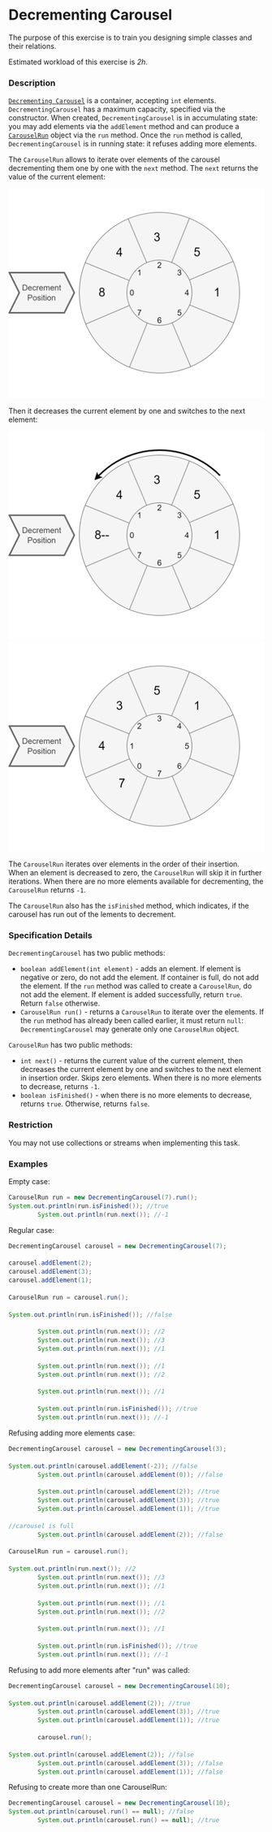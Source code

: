 # Decrementing Carousel

The purpose of this exercise is to train you designing simple classes and their relations.

Estimated workload of this exercise is _2h_.

### Description

[`Decrementing Carousel`](src/main/java/com/epam/rd/autotasks/DecrementingCarousel.java) is a container, accepting `int` elements.
`DecrementingCarousel` has a maximum capacity, specified via the constructor.
When created, `DecrementingCarousel` is in accumulating state: you may add elements via the `addElement` method and can produce a [`CarouselRun`](src/main/java/com/epam/rd/autotasks/CarouselRun.java) object via the `run` method.
Once the `run` method is called, `DecrementingCarousel` is in running state: it refuses adding more elements.

The `CarouselRun` allows to iterate over elements of the carousel decrementing them one by one with the `next` method.
The `next` returns the value of the current element:

![](dc-step1.png)

Then it decreases the current element by one and switches to the next element:

![](dc-step2.png)
![](dc-step3.png)

The `CarouselRun` iterates over elements in the order of their insertion.  
When an element is decreased to zero, the `CarouselRun` will skip it in further iterations.
When there are no more elements available for decrementing, the `CarouselRun` returns `-1`.

The `CarouselRun` also has the `isFinished` method, which indicates, if the carousel has run out of the lements to decrement.

### Specification Details
`DecrementingCarousel` has two public methods:
- `boolean addElement(int element)` - adds an element.
  If element is negative or zero, do not add the element.
  If container is full, do not add the element.
  If the `run` method was called to create a `CarouselRun`, do not add the element.
  If element is added successfully, return `true`. Return `false` otherwise.
- `CarouselRun run()` - returns a `CarouselRun` to iterate over the elements.
  If the `run` method has already been called earlier, it must return `null`:
  `DecrementingCarousel` may generate only one `CarouselRun` object.

`CarouselRun` has two public methods:
- `int next()` - returns the current value of the current element,
  then decreases the current element by one and switches to the next element in insertion order.
  Skips zero elements. When there is no more elements to decrease, returns `-1`.
- `boolean isFinished()` - when there is no more elements to decrease, returns `true`. Otherwise, returns `false`.

### Restriction
You may not use collections or streams when implementing this task.

### Examples

Empty case:
```java
CarouselRun run = new DecrementingCarousel(7).run();
System.out.println(run.isFinished()); //true
        System.out.println(run.next()); //-1
```

Regular case:
```java
DecrementingCarousel carousel = new DecrementingCarousel(7);

carousel.addElement(2);
carousel.addElement(3);
carousel.addElement(1);

CarouselRun run = carousel.run();

System.out.println(run.isFinished()); //false

        System.out.println(run.next()); //2
        System.out.println(run.next()); //3
        System.out.println(run.next()); //1

        System.out.println(run.next()); //1
        System.out.println(run.next()); //2

        System.out.println(run.next()); //1

        System.out.println(run.isFinished()); //true
        System.out.println(run.next()); //-1
```

Refusing adding more elements case:
```java
DecrementingCarousel carousel = new DecrementingCarousel(3);

System.out.println(carousel.addElement(-2)); //false
        System.out.println(carousel.addElement(0)); //false

        System.out.println(carousel.addElement(2)); //true
        System.out.println(carousel.addElement(3)); //true
        System.out.println(carousel.addElement(1)); //true

//carousel is full
        System.out.println(carousel.addElement(2)); //false

CarouselRun run = carousel.run();

System.out.println(run.next()); //2
        System.out.println(run.next()); //3
        System.out.println(run.next()); //1

        System.out.println(run.next()); //1
        System.out.println(run.next()); //2

        System.out.println(run.next()); //1

        System.out.println(run.isFinished()); //true
        System.out.println(run.next()); //-1
```

Refusing to add more elements after "run" was called:
```java
DecrementingCarousel carousel = new DecrementingCarousel(10);

System.out.println(carousel.addElement(2)); //true
        System.out.println(carousel.addElement(3)); //true
        System.out.println(carousel.addElement(1)); //true

        carousel.run();

System.out.println(carousel.addElement(2)); //false
        System.out.println(carousel.addElement(3)); //false
        System.out.println(carousel.addElement(1)); //false
```

Refusing to create more than one CarouselRun:
```java
DecrementingCarousel carousel = new DecrementingCarousel(10);
System.out.println(carousel.run() == null); //false
        System.out.println(carousel.run() == null); //true
```
